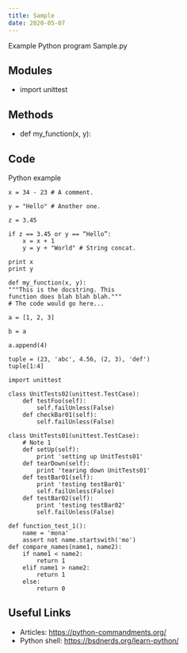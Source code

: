 ```yaml
---
title: Sample
date: 2020-05-07
---
```

Example Python program Sample.py

## Modules

* import unittest

## Methods

* def my_function(x, y):

## Code

Python example

    x = 34 - 23 # A comment.
    
    y = "Hello" # Another one.
    
    z = 3.45
    
    if z == 3.45 or y == “Hello”:
        x = x + 1
        y = y + "World" # String concat.
    
    print x
    print y
    
    def my_function(x, y):
    """This is the docstring. This
    function does blah blah blah."""
    # The code would go here...
    
    a = [1, 2, 3]
    
    b = a
    
    a.append(4)
    
    tuple = (23, 'abc', 4.56, (2, 3), 'def')
    tuple[1:4]
    
    import unittest
    
    class UnitTests02(unittest.TestCase):
        def testFoo(self):
            self.failUnless(False)
        def checkBar01(self):
            self.failUnless(False)
    
    class UnitTests01(unittest.TestCase):
        # Note 1
        def setUp(self):
            print 'setting up UnitTests01'
        def tearDown(self):
            print 'tearing down UnitTests01'
        def testBar01(self):
            print 'testing testBar01'
            self.failUnless(False)
        def testBar02(self):
            print 'testing testBar02'
            self.failUnless(False)
    
    def function_test_1():
        name = 'mona'
        assert not name.startswith('mo')
    def compare_names(name1, name2):
        if name1 < name2:
            return 1
        elif name1 > name2:
            return ­1
        else:
            return 0
    

## Useful Links

- Articles: https://python-commandments.org/
- Python shell: https://bsdnerds.org/learn-python/
